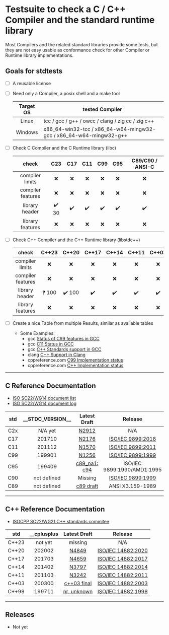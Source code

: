 
# Testsuite to check a C / C++ Compiler and the standard runtime library

Most Compilers and the related standard libraries provide some tests, 
but they are not easy usable as conformance check for other Compiler or Runtime library implementations.


## Goals for stdtests
* [ ] A reusable license
* [ ] Need only a Compiler, a posix shell and a make tool

  |Target OS|tested Compiler|
  |:-:|---|
  |Linux| tcc / gcc / g++ / owcc / clang / zig cc / zig c++|
  |Windows| x86_64-win32-tcc / x86_64-w64-mingw32-gcc / x86_64-w64-mingw32-g++|
  
* [ ] Check C Compiler and the C Runtime library (libc) 
  
  |check| C23 | C17 | C11 | C99 | C95 | C89/C90 / ANSI-C|
  |:-:|:-:|:-:|:-:|:-:|:-:|:-:|
  |compiler limits  | :x: | :x: | :x: | :x: | :x: | :x: |
  |compiler features| :x: | :x: | :x: | :x: | :x: | :x: |
  |library header | :heavy_check_mark: 30 | :heavy_check_mark: | :heavy_check_mark: | :heavy_check_mark: | :heavy_check_mark: | :heavy_check_mark: |
  |library features | :x: | :x: | :x: | :x: | :x: | :x: |

* [ ] Check C++ Compiler and the C++ Runtime library (libstdc++) 
  
  |check| C++23 | C++20 | C++17 | C++14 | C++11 | C++03 | C++98 |
  |:-:|:-:|:-:|:-:|:-:|:-:|:-:|:-:|
  |compiler limits  | :x: | :x: | :x: | :x: | :x: | :x: | :x: |
  |compiler features| :x: | :x: | :x: | :x: | :x: | :x: | :x: |
  |library header | :question: 100 | :heavy_check_mark: 100 | :heavy_check_mark: | :heavy_check_mark: | :heavy_check_mark: | :heavy_check_mark: | :heavy_check_mark: |
  |library features | :x: | :x: | :x: | :x: | :x: | :x: | :x: |

* [ ] Create a nice Table from multiple Results, similar as available tables
  * Some Examples:
    - gcc [Status of C99 features in GCC](https://gcc.gnu.org/c99status.html)
    - gcc [C11 Status in GCC](https://gcc.gnu.org/wiki/C11Status)
    - gcc [C++ Standards support in GCC](https://gcc.gnu.org/projects/cxx-status.html#) 
    - clang [C++ Support in Clang](https://clang.llvm.org/cxx_status.html)
    - cppreference.com [C99 Implementation status](https://en.cppreference.com/w/c/99)
    - cppreference.com [C++ Implementation status](https://en.cppreference.com/w/cpp/compiler_support)

***
## C Reference Documentation
  * [ISO SC22/WG14 document list](https://www.open-std.org/jtc1/sc22/wg14/www/documents)
  * [ISO SC22/WG14 document log](https://www.open-std.org/jtc1/sc22/wg14/www/wg14_document_log.htm)
 
 |std|\_\_STDC_VERSION\_\_|Latest Draft|Release|
 |:-:|:-:|:-:|:-:|
 | C2x | N/A yet| [N2912](https://www.open-std.org/jtc1/sc22/wg14/www/docs/n2912.pdf) | N/A |
 | C17 | 201710 | [N2176](https://web.archive.org/web/20181230041359if_/http://www.open-std.org/jtc1/sc22/wg14/www/abq/c17_updated_proposed_fdis.pdf) | [ISO/IEC 9899:2018](https://www.iso.org/standard/74528.html) |
 | C11 | 201112 | [N1570](https://www.open-std.org/jtc1/sc22/wg14/www/docs/n1570.pdf) | [ISO/IEC 9899:2011](https://www.iso.org/standard/57853.html) |
 | C99 | 199901 | [N1256](https://www.open-std.org/jtc1/sc22/wg14/www/docs/n1256.pdf) | [ISO/IEC 9899:1999](https://www.iso.org/standard/29237.html) |
 | C95 | 199409 | [c89_na1: c94](https://port70.net/~nsz/c/c89/c94_na1.html) | ISO/IEC 9899:1990/AMD1:1995 |
 | C90 | not defined | Missing | [ISO/IEC 9899:1999](https://www.iso.org/standard/17782.html) |
 | C89 | not defined | [c89 draft](https://port70.net/~nsz/c/c89/c89-draft.html) | ANSI X3.159-1989 |

---
## C++ Reference Documentation
  * [ISOCPP SC22/WG21 C++ standards commitee](https://www.open-std.org/jtc1/sc22/wg21/)

 |std|\_\_cplusplus|Latest Draft|Release|
 |:-:|:-:|:-:|:-:|
 |C++23|not yet| missing | N/A|
 |C++20|202002 |[N4849](https://www.open-std.org/jtc1/sc22/wg21/docs/papers/2020/n4849.pdf)|[ISO/IEC 14882:2020](https://www.iso.org/standard/79358.html)|
 |C++17|201703 |[N4659](https://www.open-std.org/jtc1/sc22/wg21/docs/papers/2017/n4659.pdf)|[ISO/IEC 14882:2017](https://www.iso.org/standard/68564.html)|
 |C++14|201402 |[N3797](https://www.open-std.org/jtc1/sc22/wg21/docs/papers/2013/n3797.pdf)|[ISO/IEC 14882:2014](https://www.iso.org/standard/64029.html)|
 |C++11|201103 |[N3242](https://www.open-std.org/jtc1/sc22/wg21/docs/papers/2011/n3242.pdf)|[ISO/IEC 14882:2011](https://www.iso.org/standard/50372.html)|
 |C++03|200300 | [c++03 final](https://port70.net/~nsz/c/c%2B%2B/c%2B%2B03_final.pdf)|[ISO/IEC 14882:2003](https://www.iso.org/standard/38110.html)|
 |C++98|199711 |[nr. unknown](https://port70.net/~nsz/c/c%2B%2B/c%2B%2B98.pdf)|[ISO/IEC 14882:1998](https://www.iso.org/standard/25845.html)|


***
## Releases
* Not yet
